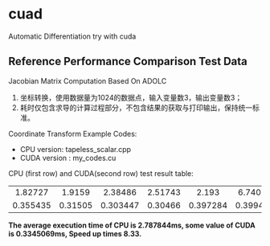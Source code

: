 # cuad
 Automatic Differentiation try with cuda 
 
 ## Reference Performance Comparison Test Data

Jacobian Matrix Computation Based On ADOLC

1. 坐标转换，使用数据量为1024的数据点，输入变量数3，输出变量数3；
2. 耗时仅包含求导的计算过程部分，不包含结果的获取与打印输出，保持统一标准。

Coordinate Transform Example Codes:
- CPU version: tapeless_scalar.cpp
- CUDA version : my_codes.cu

CPU (first row) and CUDA(second row) test result table:

| | | | | | | | | | |
| :-----:| :----: | :----: |:----: |:----: |:----: |:----: |:----: |:----: |:----: |
| 1.82727 | 1.9159 | 2.38486 | 2.51743 | 2.193 | 6.74031 | 2.35056 | 2.28936 | 1.72139 | 6.13136 |
|0.355435 | 0.31505 | 0.303447 | 0.30466 | 0.397284 | 0.399476 | 0.317374 | 0.341977 | 0.304162 | 0.306204|

**The average execution time of CPU is 2.787844ms, some value of  CUDA is 0.3345069ms, Speed up times 8.33.**
